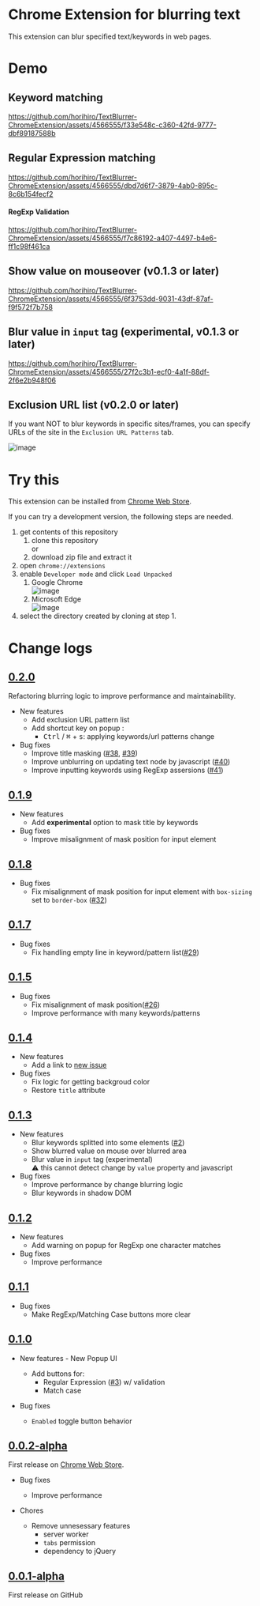 # Chrome Extension for blurring text 
This extension can blur specified text/keywords in web pages.

# Demo
## Keyword matching

https://github.com/horihiro/TextBlurrer-ChromeExtension/assets/4566555/f33e548c-c360-42fd-9777-dbf89187588b

## Regular Expression matching
https://github.com/horihiro/TextBlurrer-ChromeExtension/assets/4566555/dbd7d6f7-3879-4ab0-895c-8c6b154fecf2

#### RegExp Validation
https://github.com/horihiro/TextBlurrer-ChromeExtension/assets/4566555/f7c86192-a407-4497-b4e6-ff1c98f461ca

## Show value on mouseover (v0.1.3 or later)
https://github.com/horihiro/TextBlurrer-ChromeExtension/assets/4566555/6f3753dd-9031-43df-87af-f9f572f7b758

## Blur value in `input` tag (experimental, v0.1.3 or later)
https://github.com/horihiro/TextBlurrer-ChromeExtension/assets/4566555/27f2c3b1-ecf0-4a1f-88df-2f6e2b948f06

## Exclusion URL list (v0.2.0 or later)
If you want NOT to blur keywords in specific sites/frames, you can specify URLs of the site in the `Exclusion URL Patterns` tab.

![image](https://github.com/horihiro/TextBlurrer-ChromeExtension/assets/4566555/7b38cd45-66dd-4021-96a8-e67180e8cc4f)


# Try this
This extension can be installed from [Chrome Web Store](https://chrome.google.com/webstore/detail/text-blurrer/mbikojdgkmpjfackcmiliemgmkdkbbcl).

If you can try a development version, the following steps are needed.

1. get contents of this repository
    1. clone this repository  
      or
    1. download zip file and extract it
1. open `chrome://extensions`
1. enable `Developer mode` and click `Load Unpacked`
    1. Google Chrome  
      ![image](https://github.com/horihiro/TextBlurrer-ChromeExtension/assets/4566555/0656fd3d-41da-4f97-a614-da232a3d700d)
    1. Microsoft Edge  
      ![image](https://github.com/horihiro/TextBlurrer-ChromeExtension/assets/4566555/44e7f896-9e82-4af1-ae1b-f864097b44c7)
1. select the directory created by cloning at step 1.

# Change logs

## [0.2.0](https://github.com/horihiro/TextBlurrer-ChromeExtension/releases/tag/0.2.0)

Refactoring blurring logic to improve performance and maintainability.

  - New features
    - Add exclusion URL pattern list
    - Add shortcut key on popup :
      - <kbd>Ctrl</kbd> / <kbd>⌘</kbd> + <kbd>s</kbd>: applying keywords/url patterns change
  - Bug fixes
    - Improve title masking ([#38](https://github.com/horihiro/TextBlurrer-ChromeExtension/issues/38), [#39](https://github.com/horihiro/TextBlurrer-ChromeExtension/issues/39))
    - Improve unblurring on updating text node by javascript ([#40](https://github.com/horihiro/TextBlurrer-ChromeExtension/issues/40))
    - Improve inputting keywords using RegExp assersions ([#41](https://github.com/horihiro/TextBlurrer-ChromeExtension/issues/31))

## [0.1.9](https://github.com/horihiro/TextBlurrer-ChromeExtension/releases/tag/0.1.9)

  - New features
    - Add **experimental** option to mask title by keywords
  - Bug fixes
    - Improve misalignment of mask position for input element

## [0.1.8](https://github.com/horihiro/TextBlurrer-ChromeExtension/releases/tag/0.1.8)

  - Bug fixes
    - Fix misalignment of mask position for input element with `box-sizing` set to `border-box` ([#32](https://github.com/horihiro/TextBlurrer-ChromeExtension/issues/32))

## [0.1.7](https://github.com/horihiro/TextBlurrer-ChromeExtension/releases/tag/0.1.7)

  - Bug fixes
    - Fix handling empty line in keyword/pattern list([#29](https://github.com/horihiro/TextBlurrer-ChromeExtension/issues/29))

## [0.1.5](https://github.com/horihiro/TextBlurrer-ChromeExtension/releases/tag/0.1.5)

  - Bug fixes
    - Fix misalignment of mask position([#26](https://github.com/horihiro/TextBlurrer-ChromeExtension/issues/26))
    - Improve performance with many keywords/patterns

## [0.1.4](https://github.com/horihiro/TextBlurrer-ChromeExtension/releases/tag/0.1.4)

  - New features
    - Add a link to [new issue](https://github.com/horihiro/TextBlurrer-ChromeExtension/issues/new)
  - Bug fixes
    - Fix logic for getting backgroud color
    - Restore `title` attribute

## [0.1.3](https://github.com/horihiro/TextBlurrer-ChromeExtension/releases/tag/0.1.3)

  - New features
    - Blur keywords splitted into some elements ([#2](https://github.com/horihiro/TextBlurrer-ChromeExtension/issues/2))
    - Show blurred value on mouse over blurred area 
    - Blur value in `input` tag (experimental)  
      :warning:  this cannot detect change by `value` property and javascript
  - Bug fixes
    - Improve performance by change blurring logic
    - Blur keywords in shadow DOM

## [0.1.2](https://github.com/horihiro/TextBlurrer-ChromeExtension/releases/tag/0.1.2)

  - New features
    - Add warning on popup for RegExp one character matches
  - Bug fixes
    - Improve performance

## [0.1.1](https://github.com/horihiro/TextBlurrer-ChromeExtension/releases/tag/0.1.1)

  - Bug fixes
    - Make RegExp/Matching Case buttons more clear

## [0.1.0](https://github.com/horihiro/TextBlurrer-ChromeExtension/releases/tag/0.1.0)

  -  New features
    - New Popup UI
      - Add buttons for:
        - Regular Expression ([#3](https://github.com/horihiro/TextBlurrer-ChromeExtension/issues/3)) w/ validation
        - Match case

  - Bug fixes
    - `Enabled` toggle button behavior

## [0.0.2-alpha](https://github.com/horihiro/TextBlurrer-ChromeExtension/releases/tag/0.0.2)

First release on [Chrome Web Store](https://chrome.google.com/webstore/detail/text-blurrer/mbikojdgkmpjfackcmiliemgmkdkbbcl).

  - Bug fixes
    - Improve performance

  - Chores
    - Remove unnesessary features
      - server worker
      - `tabs` permission
      - dependency to jQuery

## [0.0.1-alpha](https://github.com/horihiro/TextBlurrer-ChromeExtension/releases/tag/0.0.1)

First release on GitHub
